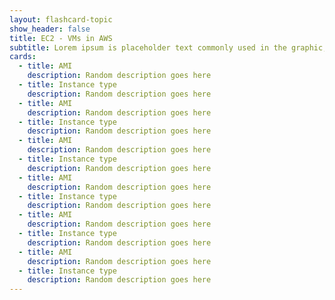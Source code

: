 ```yaml
---
layout: flashcard-topic
show_header: false
title: EC2 - VMs in AWS
subtitle: Lorem ipsum is placeholder text commonly used in the graphic, print, and publishing industries for previewing layouts and visual mockups.
cards:
  - title: AMI
    description: Random description goes here
  - title: Instance type
    description: Random description goes here
  - title: AMI
    description: Random description goes here
  - title: Instance type
    description: Random description goes here
  - title: AMI
    description: Random description goes here
  - title: Instance type
    description: Random description goes here
  - title: AMI
    description: Random description goes here
  - title: Instance type
    description: Random description goes here
  - title: AMI
    description: Random description goes here
  - title: Instance type
    description: Random description goes here
  - title: AMI
    description: Random description goes here
  - title: Instance type
    description: Random description goes here
---
```

